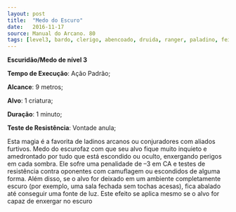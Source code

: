 ```yaml
---
layout: post
title:  "Medo do Escuro"
date:   2016-11-17
source: Manual do Arcano. 80
tags: [level3, bardo, clerigo, abencoado, druida, ranger, paladino, feiticeiro, mago, escuridao, medo, padrao, metros, criatura, minuto, vontade, anula]
---
```


**Escuridão/Medo de nível 3**

**Tempo de Execução**: Ação Padrão;

**Alcance**: 9 metros;

**Alvo**: 1 criatura;

**Duração**: 1 minuto;

**Teste de Resistência**: Vontade anula;

Esta magia é a favorita de ladinos 
arcanos ou conjuradores com aliados furtivos. Medo do escurofaz com que seu alvo 
fique muito inquieto e amedrontado por 
tudo que está escondido ou oculto, enxergando perigos em cada sombra. Ele sofre uma penalidade de –3 em CA e testes 
de resistência contra oponentes com camuflagem ou escondidos de alguma forma. Além disso, se o alvo for deixado em 
um ambiente completamente escuro (por 
exemplo, uma sala fechada sem tochas 
acesas), fica abalado até conseguir uma 
fonte de luz. Este efeito se aplica mesmo 
se o alvo for capaz de enxergar no escuro
